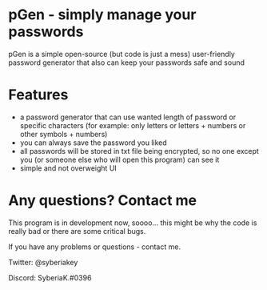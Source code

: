 # pGen - simply manage your passwords
pGen is a simple open-source (but code is just a mess) user-friendly password generator that also can keep your passwords safe and sound

# Features
- a password generator that can use wanted length of password or specific characters (for example: only letters or letters + numbers or other symbols + numbers)
- you can always save the password you liked
- all passwords will be stored in txt file being encrypted, so no one except you (or someone else who will open this program) can see it
- simple and not overweight UI

# Any questions? Сontact me
This program is in development now, soooo... this might be why the code is really bad or there are some critical bugs.

If you have any problems or questions - contact me.

Twitter: @syberiakey

Discord: SyberiaK.#0396
